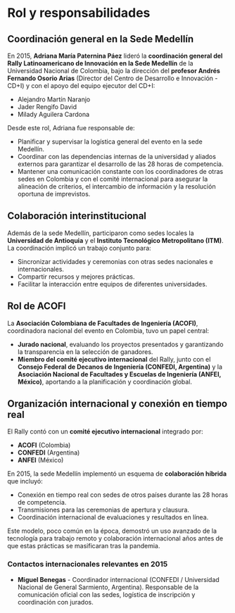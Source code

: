# Rol y responsabilidades

## Coordinación general en la Sede Medellín
En 2015, **Adriana María Paternina Páez** lideró la **coordinación general del Rally Latinoamericano de Innovación en la Sede Medellín** de la Universidad Nacional de Colombia, bajo la dirección del **profesor Andrés Fernando Osorio Arias** (Director del Centro de Desarrollo e Innovación - CD+I) y con el apoyo del equipo ejecutor del CD+I:
- Alejandro Martín Naranjo  
- Jader Rengifo David  
- Milady Aguilera Cardona  

Desde este rol, Adriana fue responsable de:
- Planificar y supervisar la logística general del evento en la sede Medellín.  
- Coordinar con las dependencias internas de la universidad y aliados externos para garantizar el desarrollo de las 28 horas de competencia.  
- Mantener una comunicación constante con los coordinadores de otras sedes en Colombia y con el comité internacional para asegurar la alineación de criterios, el intercambio de información y la resolución oportuna de imprevistos.  

## Colaboración interinstitucional
Además de la sede Medellín, participaron como sedes locales la **Universidad de Antioquia** y el **Instituto Tecnológico Metropolitano (ITM)**.  
La coordinación implicó un trabajo conjunto para:
- Sincronizar actividades y ceremonias con otras sedes nacionales e internacionales.  
- Compartir recursos y mejores prácticas.  
- Facilitar la interacción entre equipos de diferentes universidades.  

## Rol de ACOFI
La **Asociación Colombiana de Facultades de Ingeniería (ACOFI)**, coordinadora nacional del evento en Colombia, tuvo un papel central:
- **Jurado nacional**, evaluando los proyectos presentados y garantizando la transparencia en la selección de ganadores.  
- **Miembro del comité ejecutivo internacional** del Rally, junto con el **Consejo Federal de Decanos de Ingeniería (CONFEDI, Argentina)** y la **Asociación Nacional de Facultades y Escuelas de Ingeniería (ANFEI, México)**, aportando a la planificación y coordinación global.  

## Organización internacional y conexión en tiempo real
El Rally contó con un **comité ejecutivo internacional** integrado por:
- **ACOFI** (Colombia)  
- **CONFEDI** (Argentina)  
- **ANFEI** (México)  

En 2015, la sede Medellín implementó un esquema de **colaboración híbrida** que incluyó:
- Conexión en tiempo real con sedes de otros países durante las 28 horas de competencia.  
- Transmisiones para las ceremonias de apertura y clausura.  
- Coordinación internacional de evaluaciones y resultados en línea.  

Este modelo, poco común en la época, demostró un uso avanzado de la tecnología para trabajo remoto y colaboración internacional años antes de que estas prácticas se masificaran tras la pandemia.

### Contactos internacionales relevantes en 2015
- **Miguel Benegas** - Coordinador internacional (CONFEDI / Universidad Nacional de General Sarmiento, Argentina). Responsable de la comunicación oficial con las sedes, logística de inscripción y coordinación con jurados.  
